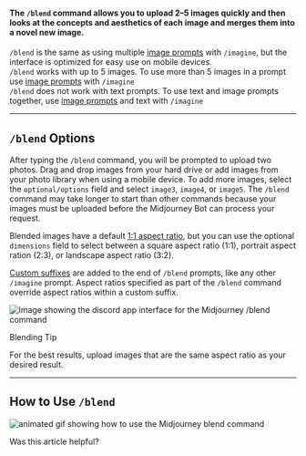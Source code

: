 #### The `/blend` command allows you to upload 2–5 images quickly and then looks at the concepts and aesthetics of each image and merges them into a novel new image.

`/blend` is the same as using multiple [image prompts](https://docs.midjourney.com/image-prompts) with `/imagine`, but the interface is optimized for easy use on mobile devices.  
`/blend` works with up to 5 images. To use more than 5 images in a prompt use [image prompts](https://docs.midjourney.com/image-prompts) with `/imagine`  
`/blend` does not work with text prompts. To use text and image prompts together, use [image prompts](https://docs.midjourney.com/image-prompts) and text with `/imagine`

___

## `/blend` Options

After typing the `/blend` command, you will be prompted to upload two photos. Drag and drop images from your hard drive or add images from your photo library when using a mobile device. To add more images, select the `optional/options` field and select `image3`, `image4`, or `image5`. The `/blend` command may take longer to start than other commands because your images must be uploaded before the Midjourney Bot can process your request.

Blended images have a default [1:1 aspect ratio](https://docs.midjourney.com/v1/docs/aspect-ratios), but you can use the optional `dimensions` field to select between a square aspect ratio (1:1), portrait aspect ration (2:3), or landscape aspect ratio (3:2).

[Custom suffixes](https://docs.midjourney.com/v1/docs/settings-and-presets) are added to the end of `/blend` prompts, like any other `/imagine` prompt. Aspect ratios specified as part of the `/blend` command override aspect ratios within a custom suffix.

![Image showing the discord app interface for the Midjourney /blend command](https://cdn.document360.io/3040c2b6-fead-4744-a3a9-d56d621c6c7e/Images/Documentation/MJ_Blend_Interface.png)

  

Blending Tip

For the best results, upload images that are the same aspect ratio as your desired result.

___

## How to Use `/blend`

![animated gif showing how to use the Midjourney blend command](https://cdn.document360.io/3040c2b6-fead-4744-a3a9-d56d621c6c7e/Images/Documentation/MJ_Blend.gif)

Was this article helpful?